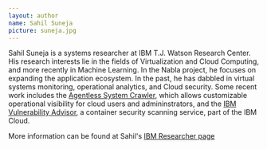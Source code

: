 ```yaml
---
layout: author
name: Sahil Suneja
picture: suneja.jpg
---
```


Sahil Suneja is a systems researcher at IBM T.J. Watson Research Center.
His research interests lie in the fields of Virtualization and Cloud Computing, and more recently in Machine Learning.
In the Nabla project, he focuses on expanding the application ecosystem.
In the past, he has dabbled in virtual systems monitoring, operational analytics, and Cloud security.
Some recent work includes the [Agentless System Crawler](https://github.com/cloudviz/agentless-system-crawler), which allows customizable operational visibility for cloud users and admininstrators, and the [IBM Vulnerability Advisor](https://www.ibm.com/blogs/bluemix/2016/06/docker-container-security-with-vulnerability-advisor/), a container security scanning service, part of the IBM Cloud.

More information can be found at Sahil's [IBM Researcher page](http://researcher.watson.ibm.com/researcher/view.php?person=us-suneja)
